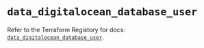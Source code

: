 # `data_digitalocean_database_user`

Refer to the Terraform Registory for docs: [`data_digitalocean_database_user`](https://registry.terraform.io/providers/digitalocean/digitalocean/2.31.0/docs/data-sources/database_user).
